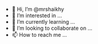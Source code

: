 - 👋 Hi, I’m @mrshaikhy
- 👀 I’m interested in ...
- 🌱 I’m currently learning ...
- 💞️ I’m looking to collaborate on ...
- 📫 How to reach me ...

<!---
mrshaikhy/mrshaikhy is a ✨ special ✨ repository because its `README.md` (this file) appears on your GitHub profile.
You can click the Preview link to take a look at your changes.
--->
